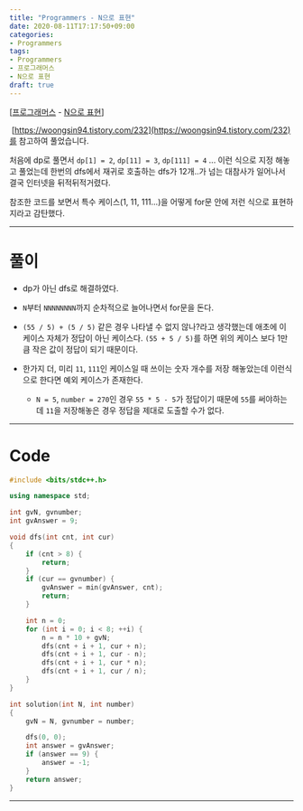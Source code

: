 ```yaml
---
title: "Programmers - N으로 표현"
date: 2020-08-11T17:17:50+09:00
categories:
- Programmers
tags:
- Programmers
- 프로그래머스
- N으로 표현
draft: true
---
```


[[프로그래머스](https://programmers.co.kr/learn/courses/30/lessons/42895) - [N으로 표현](https://programmers.co.kr/learn/courses/30/lessons/42895)]

&nbsp;[https://woongsin94.tistory.com/232](https://woongsin94.tistory.com/232)를 참고하여 풀었습니다.

처음에 dp로 풀면서 `dp[1] = 2`, `dp[11] = 3`, `dp[111] = 4` ... 이런 식으로 지정 해놓고 풀었는데 한번의 dfs에서 재귀로 호출하는 dfs가 12개..가 넘는 대참사가 일어나서 결국 인터넷을 뒤적뒤적거렸다.

참조한 코드를 보면서 특수 케이스(1, 11, 111...)을 어떻게 for문 안에 저런 식으로 표현하지라고 감탄했다.

<hr>

# 풀이

- dp가 아닌 dfs로 해결하였다.

- `N`부터 `NNNNNNNN`까지 순차적으로 늘어나면서 for문을 돈다.

- `(55 / 5) + (5 / 5)` 같은 경우 나타낼 수 없지 않나?라고 생각했는데 애초에 이 케이스 자체가 정답이 아닌 케이스다. `(55 + 5 / 5)`를 하면 위의 케이스 보다 1만큼 작은 값이 정답이 되기 때문이다.

- 한가지 더, 미리 `11`, `111`인 케이스일 때 쓰이는 숫자 개수를 저장 해놓았는데 이런식으로 한다면 예외 케이스가 존재한다.
  - `N = 5`, `number = 270`인 경우 `55 * 5 - 5`가 정답이기 때문에 `55`를 써야하는데 `11`을 저장해놓은 경우 정답을 제대로 도출할 수가 없다.

<hr>

# Code

```C++
#include <bits/stdc++.h>

using namespace std;

int gvN, gvnumber;
int gvAnswer = 9;

void dfs(int cnt, int cur)
{
    if (cnt > 8) {
        return;
    }
    if (cur == gvnumber) {
        gvAnswer = min(gvAnswer, cnt);
        return;
    }

    int n = 0;
    for (int i = 0; i < 8; ++i) {
        n = n * 10 + gvN;
        dfs(cnt + i + 1, cur + n);
        dfs(cnt + i + 1, cur - n);
        dfs(cnt + i + 1, cur * n);
        dfs(cnt + i + 1, cur / n);
    }
}

int solution(int N, int number)
{
    gvN = N, gvnumber = number;

    dfs(0, 0);
    int answer = gvAnswer;
    if (answer == 9) {
        answer = -1;
    }
    return answer;
}
```

<hr>